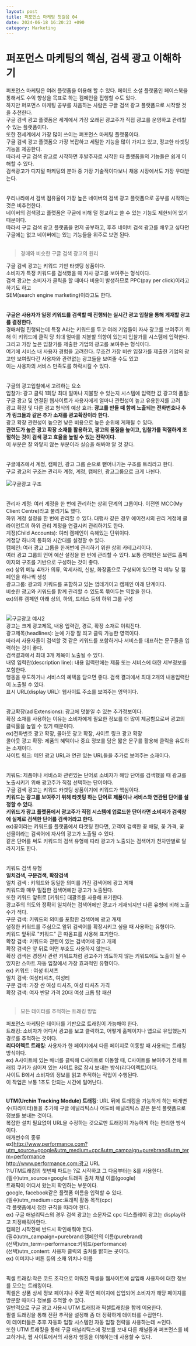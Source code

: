 ```yaml
---
layout: post
title: 퍼포먼스 마케팅 첫걸음 04
date: 2024-06-18 16:20:23 +090
category: Marketing
---
```


# 퍼포먼스 마케팅의 핵심, 검색 광고 이해하기     

퍼포먼스 마케팅은 여러 플랫폼을 이용해 할 수 있다. 페이드 소셜 플랫폼인 페이스북을 통해서도 수익 향상을 목표로 하는 캠페인을 집행할 수도 있다.  
하지만 퍼포먼스 마케팅 공부를 처음하는 사람은 구글 검색 광고 플랫폼으로 시작할 것을 추천한다.  
구글 검색 광고 플랫폼은 세계에서 가장 오래된 광고주가 직접 광고를 운영하고 관리할 수 있는 플랫폼이다.  
또한 전세계에서 가장 많이 쓰이는 퍼포먼스 마케팅 플랫폼이다.  
구글 검색 광고 플랫폼으 가장 복잡하고 세밀한 기능을 많이 가지고 있고, 정교한 타겟팅 기능을 제공한다.  
따라서 구글 검색 광고로 시작하면 후발주자로 시작한 타 플랫폼들의 기능들은 쉽게 이해할 수 있다.  
검색광고가 디지털 마케팅의 분야 중 가장 기술적이다보니 채용 시장에서도 가장 우대받는다.  
<br>  
우리나라에서 검색 점유율이 가장 높은 네이버의 검색 광고 플랫폼으로 공부를 시작하는 것은 비추천한다.  
네이버의 검색광고 플랫폼은 구글에 비해 덜 정교하고 쓸 수 있는 기능도 제한되어 있기 때문이다.  
따라서 구글 검색 광고 플랫폼을 먼저 공부하고, 후추 네이버 검색 광고를 배우고 싶다면  
구글에는 없고 네이버에는 있는 기능들을 위주로 보면 된다.  
<br>  

> 경매와 비슷한 구글 검색 광고의 원리  

구글 검색 광고는 키워드 기반 타겟팅 상품이다.  
소비자가 특정 키워드를 검색했을 때 자사 광고를 보여주는 형식이다.  
검색 광고는 소비자가 클릭을 할 때마다 비용이 발생하므로 PPC(pay per click)이라고 하기도 하고  
SEM(search engine marketing)이라고도 한다.  
<br>  
**구글은 사용자가 일정 키워드를 검색할 때 진행되는 실시간 광고 입찰을 통해 게재할 광고를 결정한다.**  
경매처럼 진행되는데 특정 A라는 키워드를 두고 여러 기업들이 자사 광고를 보여주기 위해 이 키워드에 클릭 당 최대 얼마를 지불할 의향이 있는지 입찰가를 시스템에 입력한다.  
그리고 가장 높은 입찰가를 제출한 기업의 광고를 보여주는 형식이다.  
여기에 서비스 내 사용자 경험을 고려한다. 무조건 가장 비싼 입찰가를 제출한 기업의 광고만 보여줬다간 사용자와 관련없는 광고들을 보여줄 수도 있고  
이는 사용자의 서비스 만족도를 하락시킬 수 있다.  
<br>  
구글의 광고입찰에서 고려하는 요소  
입찰가: 광고 클릭 1회당 최대 얼마나 지불할 수 있는지 시스템에 입력한 값 
광고의 품질: 구글 광고 및 연결된 웹사이트가 사용자에게 얼마나 관련성이 높고 유용한지를 고려  
광고 확장 및 다른 광고 형식의 예상 효과: **광고를 만들 때 함께 노출되는 전화번호나 추가 링크들과 같은 추가 소재를 광고확장이라 한다.**  
광고 확장 관련성이 높으면 낮은 비용으로 높은 순위에 게재될 수 있다.  
**관련도가 높은 광고 확장 소재를 활용하고, 광고의 품질을 높이고, 입찰가를 적절하게 조절하는 것이 검색 광고 효율을 높일 수 있는 전략이다.**  
이 부분은 잘 와닿지 않는 부분이라 실습을 해봐야 알 것 같다.  
<br>  
구글애즈에서 계정, 캠페인, 광고 그룹 순으로 뻗어나가는 구조를 트리라고 한다.  
구글 광고의 구조는 관리자 계정, 계정, 캠페인, 광고그룹으로 크게 나뉜다.  

![구글광고 구조](https://github.com/shina1221/shina1221.github.io/blob/322f4bc635ef3ec15e796d4f68a657dc888e03fb/_posts/%EB%8F%84%EC%84%9C/%EB%A7%88%EC%BC%80%ED%8C%85/img/%EA%B5%AC%EA%B8%80%20%EA%B2%80%EC%83%89%20%EA%B4%91%EA%B3%A0%20%EA%B5%AC%EC%A1%B0.JPG)  
<br>  
관리자 계정: 여러 계정을 한 번에 관리하는 상위 단계의 그룹이다. 이전엔 MCC(My Client Centre)라고 불리기도 했다.  
하위 계정 설정을 한 번에 관리할 수 있다. 대행사 같은 경우 에이전시의 관리 계정에 클라이언트의 하위 관리 계정을 연결시켜 관리하기도 한다.  
계정(Child Accounts): 여러 캠페인이 속해있는 단위이다.  
계정당 하나의 통화와 시간대를 설정할 수 있다.  
캠페인: 여러 광고 그룹을 한꺼번에 관리하기 위한 상위 카테고리이다.  
여러 광고 그룹의 언어 예산 설정을 한 번에 관리할 수 있다. 보통 캠페인은 브랜드 홈페이지의 구조를 기반으로 구성하는 것이 좋다.  
ex) 상위 메뉴 4개가 의류, 악세사리, 신발, 화장품으로 구성되어 있으면 각 메뉴 당 캠페인을 하나씩 생성  
광고그룹: 광고와 키워드를 포함하고 있는 껍데기이고 캠페인 아래 단계이다.  
비슷한 광고와 키워드를 함께 관리할 수 있도록 묶어두는 역할을 한다.  
ex)의류 캠페인 아래 상의, 하의, 드레스 등의 하위 그룹 구성  
<br>  
![구글광고 예시2](https://github.com/shina1221/shina1221.github.io/blob/ed680a0a7a1911d6e150b31ca7b6b5b149aef464/_posts/%EB%8F%84%EC%84%9C/%EB%A7%88%EC%BC%80%ED%8C%85/img/%EA%B5%AC%EA%B8%80%20%EA%B4%91%EA%B3%A0%20%EC%98%88%EC%8B%9C.jpg)  
광고는 크게 광고제목, 내용 입력란, 경로, 확장 소재로 이뤄진다.  
광고제목(headlines): 눈에 가장 잘 띄고 클릭 가능한 영역이다.  
따라서 사용자들이 검색할 것 같은 키워드를 포함하거나 서비스를 대표하는 문구들을 입력하는 것이 좋다.  
검색결과에서 최대 3개 제목이 노출될 수 있다.  
내영 입력란(description line): 내용 입력란에는 제품 또는 서비스에 대한 세부정보를 포함한다.  
행동을 유도하거나 서비스의 혜택을 담으면 좋다. 검색 결과에서 최대 2개의 내용입력란이 노출될 수 있다.  
표시 URL(display URL): 웹사이트 주소를 보여주는 영역이다.  
<br>  
광고확장(ad Extensions): 광고에 덧붙일 수 있는 추가정보이다.  
확장 소재를 사용하는 이유는 소비자에게 필요한 정보를 더 많이 제공함으로써 광고의 클릭률을 높일 수 있기 때문이다.  
ex)전화번호 광고 확장, 콜아웃 광고 확장, 사이트 링크 광고 확장  
콜아웃 광고 확장: 제품의 혜택이나 중요 정보를 담은 짧은 문구를 활용해 클릭을 유도하는 소재이다.  
사이트 링크: 메인 광고 URL과 연관 있는 URL들을 추가로 보여주는 소재이다.  
<br>  
키워드: 제품이나 서비스와 관련있는 단어로 소비자가 해당 단어를 검색했을 때 광고를 노출시키기 위해 광고주가 직접 선택하는 단어이다.  
구글 검색 광고는 키워드 카겟팅 상품이기에 키워드가 핵심이다.  
**키워드는 광고를 보여주기 위헤 타겟팅 하는 단어로 제품이나 서비스와 연관된 단어를 설정할 수 있다.**  
**키워드가 광고 플랫폼에서 광고주가 직접 시스템에 업로드한 단어라면 소비자가 검색창에 실제로 검색한 단어를 검색어라고 한다.**  
ex)꽃이라는 키워드를 플랫폼에서 타겟팅 한다면, 고객이 검색한 꽃 배달, 꽃 가격, 꽃 선물이라는 검색어에 자사의 광고가 노출될 수 있다.  
같은 단어를 써도 키워드의 검색 유형에 따라 광고가 노출되는 검색어가 천차만별로 달라지기도 한다.  
<br>  
키워드 검색 유형  
**일치검색, 구문검색, 확장검색**  
일치 검색 : 키워드와 동일한 의미를 가진 검색어에 광고 게재  
키워드와 매우 밀접한 검색어에만 광고가 노출된다.  
또한 키워드 앞뒤로 [키워드] 대괄호를 사용해 표기한다.  
광고주의 의도와 정확히 일치하는 검색어에만 광고가 게재되지만 다른 유형에 비해 노출 수가 적다.  
구문 검색: 키워드의 의미를 포함한 검색어에 광고 개제  
설정한 키워드를 주심으로 앞뒤 검색어를 확장시키고 싶을 때 사용하는 유형이다.  
키워드 앞뒤로 "키워드" 큰 따옴표를 사용해 표기한다.  
확장 검색: 키워드와 관련이 있는 검색어에 광고 개제  
확장 검색은 앞 뒤로 어떤 부호도 사용하지 않는다.  
확장 검색은 경쟁사 관련 키워드처럼 광고주가 의도하지 않는 키워드에도 노출이 될 수 있지만 스마트 자동 입찰에서 가장 효과적인 유형이다.  
ex) 키워드 : 여성 티셔츠  
일치 검색: 여성티셔츠, 여성티  
구문 검색: 가장 싼 여성 티셔츠, 여성 티셔츠 가격  
확장 검색: 여자 반팔 가격 20대 여성 크롭 탑 패션  
<br>  

> 모든 데이터를 추적하는 트래킹 방법  

퍼포먼스 마케팅은 데이터를 기반으로 트래킹이 가능해야 한다.  
트래킹: 소비자가 어디서 광고를 보고 클릭하고, 어떻게 홈페이지나 앱으로 유입했는지 경로를 추적하는 것이다.  
**리다이렉트 트래킹**: 사용자가 한 페이지에서 다른 페이지로 이동할 때 사용되는 트래킹 방식이다.  
ex) A사이트에 있는 배너를 클릭해 C사이트로 이동할 때, C사이트를 보여주기 전에 트래킹 쿠키가 심어져 있는 사이트 B로 잠시 보내는 방식(리다이렉트)이다.  
사이트 B에서 소비자의 정보를 읽고 추적하는 작업이 수행된다.  
이 작업은 보통 1초도 안되는 시간에 일어난다.  
<br>  

**UTM(Urchin Tracking Module) 트래킹**: URL 뒤에 트래킹을 가능하게 하는 매개변수(파라미터)들을 추가해 구글 애널리틱스나 어도비 애널리틱스 같은 분석 플랫폼으로 정보를 보내는 것이다.  
복잡한 설치 필요없이 URL을 수정하는 것으로만 트래킹이 가능하게 하는 편리한 방식이다.  
매개변수의 종류  
ex)http://www.performance.com?utm_source=google&utm_medium=cpc&utm_campaign=purebrand&utm_term=performance  
http://www.performance.com:광고 URL  
?:UTM트래킹의 첫번째 파트는 ?로 시작하고 그 다음부터는 &를 사용한다.  
(필수)utm_source=google:트래픽 출처 채널 이름(google)  
트래픽이 어디서 왔는지 확인하는 부분이다.  
google, facebook같은 플랫폼 이름을 입력할 수 있다.  
(필수)utm_medium=cpc:트래픽 활동 목적(cpc)  
각 플랫폼에서 정한 규칙을 따라야 한다.  
ex) 구글 애널리틱스의 경우 검색 광고는 소문자로 cpc 디스플레이 광고는 display라고 지정해줘야한다.  
캠페인 시작전에 반드시 확인해줘야 한다.  
(필수)utm_campaign=purebrand:캠페인의 이름(purebrand)  
(선택)utm_term=performance:키워드(performance)  
(선택)utm_content: 사용자 클릭의 출처를 밝히는 곳이다.  
ex) 이미지나 버튼 등의 소재 위치나 이름  
<br>  
픽셀 트래킹:작은 코드 조각으로 이뤄진 픽셀을 웹사이트에 삽입해 사용자에 대한 정보를 모으는 트래킹이다.  
픽셀은 상품 상세 정보 페이지나 주문 확인 페이지에 삽입되어 소비자가 해당 페이지를 방문할 때마다 정보를 추적할 수 있다.  
일반적으로 구글 광고 사용시 UTM 트래킹과 픽셀트래킹을 함께 이용한다.  
필셀 트래킹을 통해 전환 추적을 설정해 좀 더 정확하게 데이터를 수집한다.  
이 데이터들은 추후 자동화 입찰 시스템인 자동 입찰 전략을 사용하는데 ㅆ인다.  
또한 UTM 트래킹을 통해 구글 애널리틱스에 정보를 보내 다른 채널들과 퍼포먼스를 비교하거나, 웹 사이트에서의 사용자 행동을 이해하는데 사용할 수 있다.  



